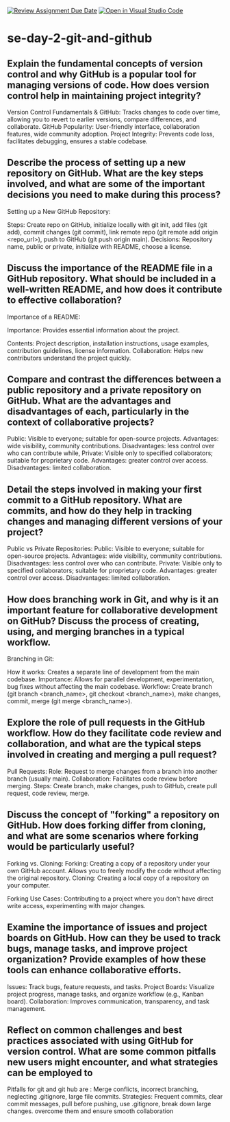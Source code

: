 [![Review Assignment Due Date](https://classroom.github.com/assets/deadline-readme-button-22041afd0340ce965d47ae6ef1cefeee28c7c493a6346c4f15d667ab976d596c.svg)](https://classroom.github.com/a/8wgCKhpZ)
[![Open in Visual Studio Code](https://classroom.github.com/assets/open-in-vscode-2e0aaae1b6195c2367325f4f02e2d04e9abb55f0b24a779b69b11b9e10269abc.svg)](https://classroom.github.com/online_ide?assignment_repo_id=18387608&assignment_repo_type=AssignmentRepo)
# se-day-2-git-and-github
## Explain the fundamental concepts of version control and why GitHub is a popular tool for managing versions of code. How does version control help in maintaining project integrity?

Version Control Fundamentals & GitHub:
    Tracks changes to code over time, allowing you to revert to earlier versions, compare differences, and collaborate.
    GitHub Popularity: User-friendly interface,
                      collaboration features,
                      wide community adoption.
  Project Integrity: Prevents code loss,
                     facilitates debugging, 
                     ensures a stable codebase.

## Describe the process of setting up a new repository on GitHub. What are the key steps involved, and what are some of the important decisions you need to make during this process?

Setting up a New GitHub Repository:

  Steps: Create repo on GitHub, 
         initialize locally with git init,
         add files (git add),
         commit changes (git commit),
         link remote repo (git remote add origin <repo_url>), 
         push to GitHub (git push origin main).
Decisions: Repository name, 
           public or private,
           initialize with README,
           choose a license.


## Discuss the importance of the README file in a GitHub repository. What should be included in a well-written README, and how does it contribute to effective collaboration?


Importance of a README:

   Importance: Provides essential information about the project.

  Contents: Project description,
            installation instructions, 
             usage examples, 
            contribution guidelines,
            license information.
Collaboration: Helps new contributors understand the project quickly.



## Compare and contrast the differences between a public repository and a private repository on GitHub. What are the advantages and disadvantages of each, particularly in the context of collaborative projects?

  Public: Visible to everyone; suitable for open-source projects. Advantages: wide visibility, community contributions. Disadvantages: less control over who can contribute while,
  Private: Visible only to specified collaborators; suitable for proprietary code. Advantages: greater control over access. Disadvantages: limited collaboration.



## Detail the steps involved in making your first commit to a GitHub repository. What are commits, and how do they help in tracking changes and managing different versions of your project?

  Public vs Private Repositories:
       Public: Visible to everyone; suitable for open-source projects. Advantages: wide visibility, community contributions. Disadvantages: less control over who can contribute.
       Private: Visible only to specified collaborators; suitable for proprietary code. Advantages: greater control over access. Disadvantages: limited collaboration.



## How does branching work in Git, and why is it an important feature for collaborative development on GitHub? Discuss the process of creating, using, and merging branches in a typical workflow.
Branching in Git:

How it works: Creates a separate line of development from the main codebase.
Importance: Allows for parallel development,
           experimentation, 
          bug fixes without affecting the main codebase.
Workflow: Create branch (git branch <branch_name>,
            git checkout <branch_name>), 
            make changes, 
            commit, 
            merge (git merge <branch_name>).


## Explore the role of pull requests in the GitHub workflow. How do they facilitate code review and collaboration, and what are the typical steps involved in creating and merging a pull request?

  Pull Requests:
           Role: Request to merge changes from a branch into another branch (usually main).
Collaboration:
          Facilitates code review before merging.
Steps: Create branch,
        make changes,
        push to GitHub,
      create pull request, 
       code review,
        merge.


## Discuss the concept of "forking" a repository on GitHub. How does forking differ from cloning, and what are some scenarios where forking would be particularly useful?

Forking vs. Cloning:
Forking: Creating a copy of a repository under your own GitHub account. 
          Allows you to freely modify the code without affecting the original repository.
Cloning: Creating a local copy of a repository on your computer.

Forking Use Cases: Contributing to a project where you don't have direct write access,
                 experimenting with major changes.



## Examine the importance of issues and project boards on GitHub. How can they be used to track bugs, manage tasks, and improve project organization? Provide examples of how these tools can enhance collaborative efforts.

Issues: Track bugs,
        feature requests, and tasks.
Project Boards: Visualize project progress, 
                  manage tasks,
                  and organize workflow (e.g., Kanban board).
Collaboration: Improves communication, transparency, and task management.



## Reflect on common challenges and best practices associated with using GitHub for version control. What are some common pitfalls new users might encounter, and what strategies can be employed to 

Pitfalls for git and git hub are : Merge conflicts, 
                           incorrect branching, 
                           neglecting .gitignore,
                           large file commits.
Strategies: Frequent commits, 
             clear commit messages,
              pull before pushing,
              use .gitignore,
              break down large changes.
             overcome them and ensure smooth collaboration
